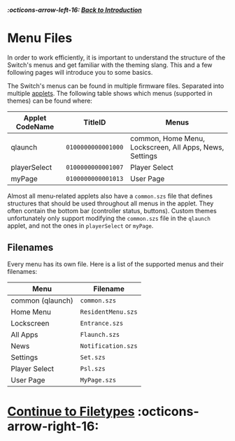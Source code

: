 ##### :octicons-arrow-left-16: [Back to Introduction](index.md)

# Menu Files

In order to work efficiently, it is important to understand the structure of the Switch's menus and get familiar with the theming slang. This and a few following pages will introduce you to some basics.

The Switch's menus can be found in multiple firmware files. Separated into multiple [applets](../definitions.md#applet). The following table shows which menus (supported in themes) can be found where:

| Applet CodeName | TitleID            | Menus                                                   |
| --------------- | ------------------ | ------------------------------------------------------- |
| qlaunch         | `0100000000001000` | common, Home Menu, Lockscreen, All Apps, News, Settings |
| playerSelect    | `0100000000001007` | Player Select                                           |
| myPage          | `0100000000001013` | User Page                                               |

Almost all menu-related applets also have a `common.szs` file that defines structures that should be used throughout all menus in the applet. They often contain the bottom bar (controller status, buttons). Custom themes unfortunately only support modifying the `common.szs` file in the `qlaunch` applet, and not the ones in `playerSelect` or `myPage`.

## Filenames

Every menu has its own file. Here is a list of the supported menus and their filenames:

| Menu             | Filename           |
| ---------------- | ------------------ |
| common (qlaunch) | `common.szs`       |
| Home Menu        | `ResidentMenu.szs` |
| Lockscreen       | `Entrance.szs`     |
| All Apps         | `Flaunch.szs`      |
| News             | `Notification.szs` |
| Settings         | `Set.szs`          |
| Player Select    | `Psl.szs`          |
| User Page        | `MyPage.szs`       |

# [Continue to Filetypes](filetypes.md) :octicons-arrow-right-16:
